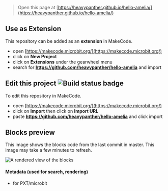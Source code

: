 
> Open this page at [https://heavypanther.github.io/hello-amelia/](https://heavypanther.github.io/hello-amelia/)

## Use as Extension

This repository can be added as an **extension** in MakeCode.

* open [https://makecode.microbit.org/](https://makecode.microbit.org/)
* click on **New Project**
* click on **Extensions** under the gearwheel menu
* search for **https://github.com/heavypanther/hello-amelia** and import

## Edit this project ![Build status badge](https://github.com/heavypanther/hello-amelia/workflows/MakeCode/badge.svg)

To edit this repository in MakeCode.

* open [https://makecode.microbit.org/](https://makecode.microbit.org/)
* click on **Import** then click on **Import URL**
* paste **https://github.com/heavypanther/hello-amelia** and click import

## Blocks preview

This image shows the blocks code from the last commit in master.
This image may take a few minutes to refresh.

![A rendered view of the blocks](https://github.com/heavypanther/hello-amelia/raw/master/.github/makecode/blocks.png)

#### Metadata (used for search, rendering)

* for PXT/microbit
<script src="https://makecode.com/gh-pages-embed.js"></script><script>makeCodeRender("{{ site.makecode.home_url }}", "{{ site.github.owner_name }}/{{ site.github.repository_name }}");</script>
